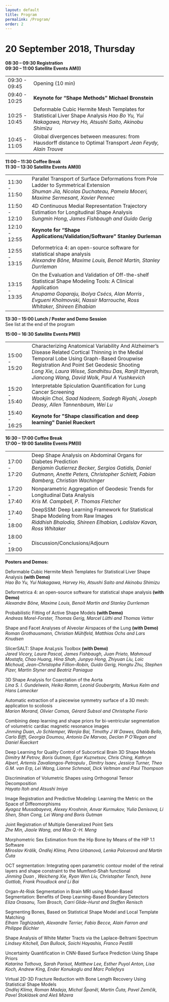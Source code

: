 ```yaml
---
layout: default
title: Program
permalink: /Program/
order: 2
---
```


<h1 id="20september2018thursday">20 September 2018, Thursday</h1>

<p><strong>08:30 – 09:30                   Registration</strong><br/>
<strong>09:30 – 11:00                   Satellite Events AM(I)</strong></p>

<table>
 <tr><td> 09:30 - 09:45 </td><td> Opening  (10 min)
<tr><td> 09:40 - 10:25 </td><td> <strong>Keynote for “Shape Methods” Michael Bronstein</strong> </td></tr>
<tr><td> 10:25 - 10:45 </td><td> Deformable Cubic Hermite Mesh Templates for Statistical Liver Shape Analysis
                <em>Hao Bo Yu, Yui Nakagawa, Harvey Ho, Atsushi Saito, Akinobu Shimizu</em></td></tr>
<tr><td> 10:45 - 11:05 </td><td> Global divergences between measures: from Hausdorff distance to Optimal Transport 
                <em>Jean Feydy, Alain Trouve</em></td></tr>
</table>

<p><strong>11:00 – 11:30                   Coffee Break</strong><br/>
<strong>11:30 – 13:30                   Satellite Events AM(II)</strong></p>

<table>
<tr><td> 11:30 - 11:50 </td><td> Parallel Transport of Surface Deformations from Pole Ladder to Symmetrical Extension<br/>
               <em>Shuman Jia, Nicolas Duchateau, Pamela Moceri, Maxime Sermesant, Xavier Pennec</em></td></tr>
<tr><td> 11:50 - 12:10 </td><td> 4D Continuous Medial Representation Trajectory Estimation for Longitudinal Shape Analysis<br/>
                <em>Sungmin Hong, James Fishbaugh and Guido Gerig</em>
<tr><td> 12:10 - 12:55 </td><td> <strong>Keynote for “Shape Applications/Validation/Software” Stanley Durleman</strong></td></tr>
<tr><td> 12:55 - 13:15 </td><td> Deformetrica 4: an open-source software for statistical shape analysis<br/>
                <em>Alexandre Bône, Maxime Louis, Benoit Martin, Stanley Durrleman</em></td></tr>
<tr><td> 13:15 - 13:35 </td><td> On the Evaluation and Validation of Off-the-shelf Statistical Shape Modeling Tools: A Clinical Application<br/>
                <em>Anupama Goparaju, Ibolya Csécs, Alan Morris , Evgueni Kholmovski, Nassir Marrouche, Ross Whitaker, Shireen Elhabian</em></td></tr>
</table>

<strong>13:30 – 15:00                   Lunch / Poster and Demo Session</strong><br/>
See list at the end of the program</p>

<p><strong>15:00 – 16:30                   Satellite Events PM(I)</strong></p>

<table>
<tr><td> 15:00 - 15:20 </td><td> Characterizing Anatomical Variability And Alzheimer’s Disease Related Cortical Thinning in the Medial Temporal Lobe Using Graph-Based Groupwise Registration And Point Set Geodesic Shooting<br/>
                <em>Long Xie, Laura Wisse, Sandhitsu Das, Ranjit Ittyerah, Jiancong Wang, David Wolk, Paul A Yushkevich</em></td></tr>
<tr><td> 15:20 - 15:40 </td><td> Interpretable Spiculation Quantification for Lung Cancer Screening<br/>
                <em>Wookjin Choi, Saad Nadeem, Sadegh Riyahi, Joseph Deasy, Allen Tannenbaum, Wei Lu</em></td></tr>
<tr><td> 15:40 - 16:25 </td><td> <strong>Keynote for "Shape classification and deep learning" Daniel Rueckert</strong></td></tr>
</table>

<p><strong>16:30 – 17:00                   Coffee Break</strong><br/>
<strong>17:00 – 19:00                   Satellite Events PM(II)</strong>  </p>

<table>
<tr><td> 17:00 - 17:20 </td><td> Deep Shape Analysis on Abdominal Organs for Diabetes Prediction<br/>
               <em>Benjamin Gutierrez Becker, Sergios Gatidis, Daniel Gutmann, Anette Peters, Christopher Schlett, Fabian Bamberg, Christian Wachinger</em></td></tr>
<tr><td> 17:20 - 17:40 </td><td> Nonparametric Aggregation of Geodesic Trends for Longitudinal Data Analysis<br/>
               <em>Kris M. Campbell, P. Thomas Fletcher</em></td></tr>
<tr><td> 17:40 - 18:00 </td><td> DeepSSM: Deep Learning Framework for Statistical Shape Modeling from Raw Images<br/>
               <em>Riddhish Bhalodia, Shireen Elhabian, Ladislav Kavan, Ross Whitaker</em></td></tr>
<tr><td> 18:00 - 19:00 </td><td> Discussion/Conclusions/Adjourn</td></tr>
</table>
<p><strong>Posters and Demos:</strong></p>

<p>Deformable Cubic Hermite Mesh Templates for Statistical Liver Shape Analysis <strong>(with Demo)</strong><br/>
<em>Hao Bo Yu, Yui Nakagawa, Harvey Ho, Atsushi Saito and Akinobu Shimizu</em></p>

<p>Deformetrica 4: an open-source software for statistical shape analysis <strong>(with Demo)</strong><br/>
<em>Alexandre Bône, Maxime Louis, Benoit Martin and Stanley Durrleman</em></p>

<p>Probabilistic Fitting of Active Shape Models <strong>(with Demo)</strong><br/>
<em>Andreas Morel-Forster, Thomas Gerig, Marcel Lüthi and Thomas Vetter</em></p>

<p>Shape and Facet Analyses of Alveolar Airspaces of the Lung <strong>(with Demo)</strong><br/>
<em>Roman Grothausmann, Christian Mühlfeld, Matthias Ochs and Lars Knudsen</em></p>

<p>SlicerSALT: Shape AnaLysis Toolbox <strong>(with Demo)</strong><br/>
<em>Jared Vicory, Laura Pascal, James  Fishbaugh, Juan Prieto, Mahmoud Mostafa, Chao Huang, Hina Shah, Junpyo Hong, Zhiyuan Liu, Loic Michoud, Jean-Christophe Fillion-Robin, Guido Gerig, Hongtu Zhu, Stephen Pizer, Martin Styner and Beatriz Paniagua</em></p>

<p>3D Shape Analysis for Coarctation of the Aorta<br/>
<em>Lina S. I. Gundelwein, Heiko Ramm, Leonid Goubergrits, Markus Kelm and Hans Lamecker</em></p>

<p>Automatic extraction of a piecewise symmetry surface of a 3D mesh: application to scoliosis<br/>
<em>Marion Morand, Olivier Comas, Gérard Subsol and Christophe Fiorio</em></p>

<p>Combining deep learning and shape priors for bi-ventricular segmentation of volumetric cardiac magnetic resonance images<br/>
<em>Jinming Duan, Jo Schlemper, Wenjia Bai, Timothy J W Dawes, Ghalib Bello, Carlo Biffi, Georgia Doumou, Antonio De Marvao, Declan P O’Regan and Daniel Rueckert</em></p>

<p>Deep Learning for Quality Control of Subcortical Brain 3D Shape Models<br/>
<em>Dimitry M Petrov, Boris Gutman, Egor Kuznetsov, Chris Ching, Kathryn Alpert, Artemis Zavaliangos-Petropulu , Dimitry Isaev, Jessica Turner,  Theo G.M. van Erp,  Lei Wang, Lianne Schmaal, Dick Veltman and Paul Thompson</em></p>

<p>Discrimination of Volumetric Shapes using Orthogonal Tensor Decomposition<br/>
<em>Hayato Itoh and Atsushi Imiya</em></p>

<p>Image Registration and Predictive Modeling: Learning the Metric on the Space of Diffeomorphisms<br/>
<em>Ayagoz Mussabayeva, Alexey Kroshnin, Anvar Kurmukov, Yulia Denisova, Li Shen, Shan Cong, Lei Wang and Boris Gutman</em></p>

<p>Joint Registration of Multiple Generalized Point Sets<br/>
<em>Zhe Min, Jiaole Wang, and Max Q.-H. Meng</em></p>

<p>Morphometric Sex Estimation from the Hip Bone by Means of the HIP 1.1 Software<br/>
<em>Miroslav Králík, Ondřej Klíma, Petra Urbanová, Lenka Polcerová and Martin Čuta</em></p>

<p>OCT segmentation: Integrating open parametric contour model of the retinal layers and shape constraint to the Mumford-Shah functional<br/>
<em>Jinming Duan , Weicheng Xie, Ryan Wen Liu, Christopher Tench, Irene Gottlob, Frank Proudlock and Li Bai</em></p>

<p>Organ-At-Risk Segmentation in Brain MRI using Model-Based Segmentation: Benefits of Deep Learning-Based Boundary Detectors<br/>
<em>Eliza Orasanu, Tom Brosch, Carri Glide-Hurst and Steffen Renisch</em></p>

<p>Segmenting Bones, Based on Statistical Shape Model and Local Template Matching<br/>
<em>Elham Taghizadeh, Alexandre Terrier, Fabio Becce, Alain Farron and Philippe Büchler</em></p>

<p>Shape Analysis of White Matter Tracts via the Laplace-Beltrami Spectrum<br/>
<em>Lindsey Kitchell, Dan Bullock, Soichi Hayashis, Franco Pestilli</em></p>

<p>Uncertainty Quantification in CNN-Based Surface Prediction Using Shape Priors<br/>
<em>Katarina Tothova, Sarah Parisot, Matthew Lee, Esther Puyol Anton, Lisa Koch, Andrew King, Ender Konukoglu and Marc Pollefeys</em></p>

<p>Virtual 2D-3D Fracture Reduction with Bone Length Recovery Using Statistical Shape Models<br/>
<em>Ondřej Klíma, Roman Madeja, Michal Španěl, Martin Čuta, Pavel Zemčík, Pavel Stoklásek and Aleš Mizera</em></p>
